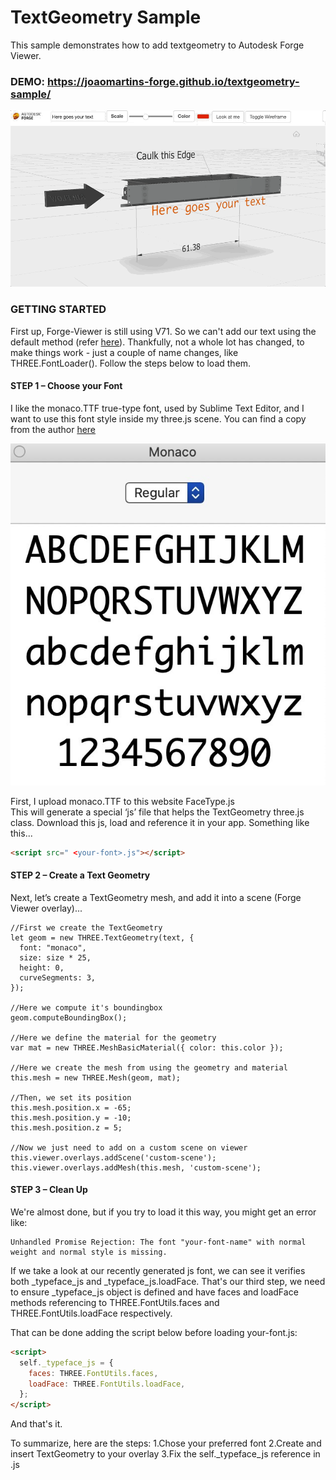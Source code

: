 # TextGeometry Sample

This sample demonstrates how to add textgeometry to Autodesk Forge Viewer.

### DEMO: https://joaomartins-forge.github.io/textgeometry-sample/

![textgeometry-sample](img/textgeometryassembly.gif)

### GETTING STARTED

First up, Forge-Viewer is still using V71. So we can't add our text using the default method (refer [here](https://threejs.org/docs/index.html?q=textgeom#api/en/geometries/TextGeometry)). Thankfully, not a whole lot has changed, to make things work - just a couple of name changes, like THREE.FontLoader().
Follow the steps below to load them.

#### STEP 1 – Choose your Font

I like the monaco.TTF true-type font, used by Sublime Text Editor, and I want to use this font style inside my three.js scene. You can find a copy from the author [here](https://github.com/todylu/monaco.ttf)

![close up image of monaco.TTF font](img/monaco.jpg)

First, I upload monaco.TTF to this website FaceType.js  
This will generate a special ‘js’ file that helps the TextGeometry three.js class. Download this js, load and reference it in your app.
Something like this...

```html
<script src=" <your-font>.js"></script>
```

#### STEP 2 – Create a Text Geometry

Next, let’s create a TextGeometry mesh, and add it into a scene (Forge Viewer overlay)...

```code
//First we create the TextGeometry
let geom = new THREE.TextGeometry(text, {
  font: "monaco",
  size: size * 25,
  height: 0,
  curveSegments: 3,
});

//Here we compute it's boundingbox
geom.computeBoundingBox();

//Here we define the material for the geometry
var mat = new THREE.MeshBasicMaterial({ color: this.color });

//Here we create the mesh from using the geometry and material
this.mesh = new THREE.Mesh(geom, mat);

//Then, we set its position
this.mesh.position.x = -65;
this.mesh.position.y = -10;
this.mesh.position.z = 5;

//Now we just need to add on a custom scene on viewer
this.viewer.overlays.addScene('custom-scene');
this.viewer.overlays.addMesh(this.mesh, 'custom-scene');

```

#### STEP 3 – Clean Up

We're almost done, but if you try to load it this way, you might get an error like:

```code
Unhandled Promise Rejection: The font "your-font-name" with normal weight and normal style is missing.
```

If we take a look at our recently generated js font, we can see it verifies both \_typeface_js and \_typeface_js.loadFace.
That's our third step, we need to ensure \_typeface_js object is defined and have faces and loadFace methods referencing to THREE.FontUtils.faces and THREE.FontUtils.loadFace respectively.

That can be done adding the script below before loading your-font.js:

```html
<script>
  self._typeface_js = {
    faces: THREE.FontUtils.faces,
    loadFace: THREE.FontUtils.loadFace,
  };
</script>
```

And that's it.

To summarize, here are the steps:
1.Chose your preferred font
2.Create and insert TextGeometry to your overlay
3.Fix the self.\_typeface_js reference in <your-font>.js
